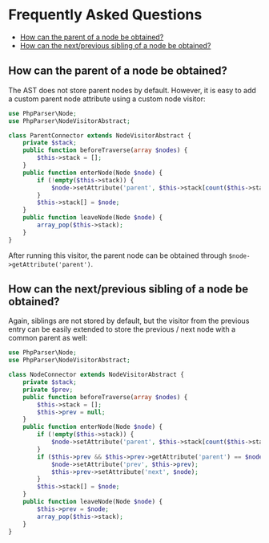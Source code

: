 Frequently Asked Questions
==========================

 * [How can the parent of a node be obtained?](#how-can-the-parent-of-a-node-be-obtained)
 * [How can the next/previous sibling of a node be obtained?](#how-can-the-next-previous-sibling-of-a-node-be-obtained)

How can the parent of a node be obtained?
-----

The AST does not store parent nodes by default. However, it is easy to add a custom parent node
attribute using a custom node visitor:

```php
use PhpParser\Node;
use PhpParser\NodeVisitorAbstract;

class ParentConnector extends NodeVisitorAbstract {
    private $stack;
    public function beforeTraverse(array $nodes) {
        $this->stack = [];
    }
    public function enterNode(Node $node) {
        if (!empty($this->stack)) {
            $node->setAttribute('parent', $this->stack[count($this->stack)-1]);
        }
        $this->stack[] = $node;
    }
    public function leaveNode(Node $node) {
        array_pop($this->stack);
    }
}
```

After running this visitor, the parent node can be obtained through `$node->getAttribute('parent')`.

How can the next/previous sibling of a node be obtained?
-----

Again, siblings are not stored by default, but the visitor from the previous entry can be easily
extended to store the previous / next node with a common parent as well:

```php
use PhpParser\Node;
use PhpParser\NodeVisitorAbstract;

class NodeConnector extends NodeVisitorAbstract {
    private $stack;
    private $prev;
    public function beforeTraverse(array $nodes) {
        $this->stack = [];
        $this->prev = null;
    }
    public function enterNode(Node $node) {
        if (!empty($this->stack)) {
            $node->setAttribute('parent', $this->stack[count($this->stack)-1]);
        }
        if ($this->prev && $this->prev->getAttribute('parent') == $node->getAttribute('parent')) {
            $node->setAttribute('prev', $this->prev);
            $this->prev->setAttribute('next', $node);
        }
        $this->stack[] = $node;
    }
    public function leaveNode(Node $node) {
        $this->prev = $node;
        array_pop($this->stack);
    }
}
```

